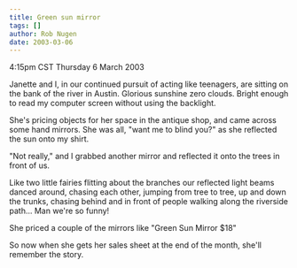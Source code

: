 ```yaml
---
title: Green sun mirror
tags: []
author: Rob Nugen
date: 2003-03-06
---
```


<p class=date>4:15pm CST Thursday 6 March 2003</p>

<p>Janette and I, in our continued pursuit of acting like teenagers,
are sitting on the bank of the river in Austin.  Glorious sunshine
zero clouds.  Bright enough to read my computer screen without using
the backlight.</p>

<p>She's pricing objects for her space in the antique shop, and came
across some hand mirrors.  She was all, "want me to blind you?" as she
reflected the sun onto my shirt.</p>

<p>"Not really," and I grabbed another mirror and reflected it onto
the trees in front of us.</p>

<p>Like two little fairies flitting about the branches our reflected
light beams danced around, chasing each other, jumping from tree to
tree, up and down the trunks, chasing behind and in front of people
walking along the riverside path...  Man we're so funny!</p>

<p>She priced a couple of the mirrors like "Green Sun Mirror $18"</p>

<p>So now when she gets her sales sheet at the end of the month,
she'll remember the story.</p>
